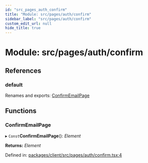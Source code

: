 ```yaml
---
id: "src_pages_auth_confirm"
title: "Module: src/pages/auth/confirm"
sidebar_label: "src/pages/auth/confirm"
custom_edit_url: null
hide_title: true
---
```


# Module: src/pages/auth/confirm

## References

### default

Renames and exports: [ConfirmEmailPage](src_pages_auth_confirm.md#confirmemailpage)

## Functions

### ConfirmEmailPage

▸ `Const`**ConfirmEmailPage**(): *Element*

**Returns:** *Element*

Defined in: [packages/client/src/pages/auth/confirm.tsx:4](https://github.com/xr3ngine/xr3ngine/blob/673ad6a5f/packages/client/src/pages/auth/confirm.tsx#L4)
